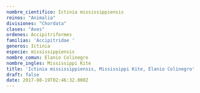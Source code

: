 ```yaml
---
nombre_cientifico: Ictinia mississippiensis
reinos: "Animalia"
divisiones: "Chordata"
clases: "Aves"
ordenes: Accipitriformes
familias: 'Accipitridae '
generos: Ictinia
especie: mississippiensis
nombre_comun: Elanio Colinegro
nombre_ingles: Mississippi Kite
title: 'Ictinia mississippiensis, Mississippi Kite, Elanio Colinegro'
draft: false
date: 2017-08-19T02:46:32.000Z
---
```



